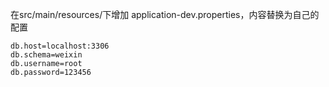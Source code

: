 在src/main/resources/下增加 application-dev.properties，内容替换为自己的配置
```
db.host=localhost:3306
db.schema=weixin
db.username=root
db.password=123456
```